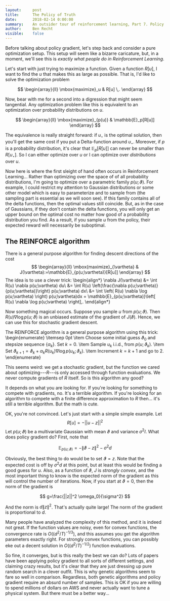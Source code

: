 ```yaml
---
layout:     post
title:      The Policy of Truth
date:       2018-02-14 0:00:00
summary:    An outsider tour of reinforcement learning, Part 7. Policy gradient doesn't have gradients.
author:     Ben Recht
visible:    false
---
```


Before talking about policy gradient, let's step back and consider a pure optimization setup. This setup will seem like a bizarre caricature, but, in a moment, we'll see this is _exactly what people do in Reinforcement Learning_.

Let's start with just trying to maximize a function. Given a function $R[u]$, I want to find the $u$ that makes this as large as possible. That is, I'd like to solve the optimization problem

$$
\begin{array}{ll}
	\mbox{maximize}_u & R[u] \,.
	\end{array}
$$


Now, bear with me for a second into a digression that might seem tangential. Any optimization problem like this is equivalent to an optimization over probability distributions on $u$.

$$
\begin{array}{ll}
	\mbox{maximize}_{p(u)} & \mathbb{E}_p[R[u]]
\end{array}
$$

The equivalence is really straight forward: if $u_\star$ is the optimal solution, then you'll get the same cost if you put a Delta-function around $u_\star$.  Moreover, if $p$ is a probability distribution, it's clear that $\mathbb{E}_{p} [ R[u] ]$ can never be smaller than $R[u_\star]$. So I can either optimize over $u$ or I can optimize over _distributions_ over $u$.

Now here is where the first sleight of hand often occurs in Reinforcement Learning... Rather than optimizing over the space of of all probability distributions, I'm going to optimize over a parametric family $p(u;\vartheta)$.  For example, I could restrict my attention to Gaussian distributions or some other model which is easy to parameterize and to sample from (the sampling part is essential as we will soon see). If this family contains all of the delta functions, then the optimal values still coincide. But, as in the case of Gaussians, if they don't contain the delta functions, you will only get an upper bound on the optimal cost no matter how good of a probability distribution you find. As a result, if you sample $u$ from the policy, their expected reward will necessarily be suboptimal.

## The REINFORCE algorithm

There is a general purpose algorithm for finding descent directions of the cost
$$
\begin{array}{ll}
	\mbox{maximize}_{\vartheta} & J(\vartheta):=\mathbb{E}_{p(u;\vartheta)}[R[u]]
	\end{array}
$$
The idea is to use a clever trick:
\begin{align*}
	\nabla J(\vartheta) &= \int R(u) \nabla p(u;\vartheta) du\\
	&= \int R(u) \left(\frac{\nabla p(u;\vartheta)}{p(u;\vartheta)}\right) p(u;\vartheta) dx\\
	&= \int \left( R(u) \nabla \log p(u;\vartheta) \right) p(u;\vartheta)dx
	= \mathbb{E}_{p(u;\vartheta)}\left[ R(u) \nabla \log p(u;\vartheta) \right]\,.
\end{align*}

Now something magical occurs. Suppose you sample $u$ from $p(u;\vartheta)$.  Then $R(u) \nabla \log p(u;\vartheta)$ is an unbiased estimate of the gradient of $J(\vartheta)$. Hence, we can use this for stochastic gradient descent.

The REINFORCE algorithm is a general purpose algorithm using this trick:
\begin{enumerate} \itemsep 0pt
 \item Choose some initial guess $\vartheta_0$ and stepsize sequence $\{\alpha_k\}$. Set $k=0$.
 \item Sample $u_k$ i.i.d., from $p(u;\vartheta_k)$.
 \item Set $\vartheta_{k+1} = \vartheta_k + \alpha_k R(u_k) \nabla \log p(u_k;\vartheta_k)$.
 \item Increment $k=k+1$ and go to 2.
\end{enumerate}

This seems weird: we get a stochastic gradient, but the function we cared about optimizing---$R$---is only accessed through function evaluations. We never compute gradients of $R$ itself. So is this algorithm any good?

It depends on what you are looking for. If you're looking for something to compete with gradients, no. It's a terrible algorithm. If you're looking for an algorithm to compete with a finite difference approximation to $R$ then... it's still a terrible algorithm. But the math is cute.

OK, you're not convinced.  Let's just start with a simple simple example.  Let
$$
	R[u] = -||u-z||^2
$$
Let $p(u;\vartheta)$ be a multivariate Gaussian with mean $\vartheta$ and variance $\sigma^2 I$.  What does policy gradient do?  First, note that

$$
	\mathbb{E}_{p(u;\vartheta)} = -\|\vartheta-z\|^2 - \sigma^2 d
$$

Obviously, the best thing to do would be to set $\vartheta=z$. Note that the expected cost is off by $\sigma^2 d$ at this point, but at least this would be finding a good guess for $u$.  Also, as a function of $\vartheta$, $J$ is _strongly convex_, and the most important thing to know is the expected norm of the gradient as this will control the number of iterations. Now, if you start at $\vartheta=0$, then the norm of the gradient is

$$
	g=\frac{||z||^2 \omega_0}{\sigma^2}
$$

And the norm is $d \|z\|^2$. That's actually quite large! The norm of the gradient is proportional to $d$.

Many people have analyzed the complexity of this method, and it is indeed not great. If the function values are noisy, even for convex functions, the convergence rate is $O((d^2/T)^{-1/3})$, and this assumes you get the algorithm parameters exactly right. For strongly convex functions, you can possibly eke out a decent solution in $O((d^2/T)^{-1/2})$ function evaluations.

So fine, it converges, but is this really the best we can do? Lots of papers have been applying policy gradient to all sorts of different settings, and claiming crazy results, but it's clear that they are just dressing up pure random search in a clever outfit. This is why genetic algorithms seem to fare so well in comparison. Regardless, both genetic algorithms and policy gradient require an absurd number of samples. This is OK if you are willing to spend millions of dollars on AWS and never actually want to tune a physical system. But there must be a better way...
